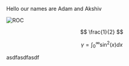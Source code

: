 Hello our names are Adam and Akshiv

![ROC](https://raw.githubusercontent.com/akshivbansal/phys408OpticalCavity/master/ROC.jpg) 


$$ \frac{1}{2} $$

$$\gamma = \int_0^{\infty} \sin^2(x) dx$$


asdfasdfasdf





<!--stackedit_data:
eyJoaXN0b3J5IjpbLTQ0ODE2NDcyNiwtMjA2NzUzMTc0MSwtNj
MyNzYwNjc4LC0xMjkzNTIyNjQ0XX0=
-->